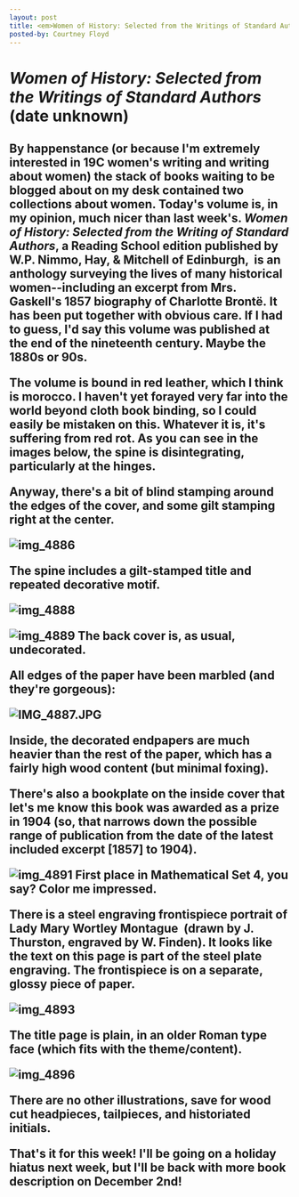 ```yaml
---
layout: post
title: <em>Women of History: Selected from the Writings of Standard Authors</em> (date unknown)
posted-by: Courtney Floyd
---
```

<h1><em>Women of History: Selected from the Writings of Standard Authors</em> (date unknown)</h1>

<h2 style="text-align:left"> By happenstance (or because I'm extremely interested in 19C women's writing and writing about women) the stack of books waiting to be blogged about on my desk contained two collections about women. Today's volume is, in my opinion, much nicer than last week's. <em>Women of History: Selected from the Writing of Standard Authors</em>, a Reading School edition published by W.P. Nimmo, Hay, & Mitchell of Edinburgh,  is an anthology surveying the lives of many historical women--including an excerpt from Mrs. Gaskell's 1857 biography of Charlotte Brontë. It has been put together with obvious care. If I had to guess, I'd say this volume was published at the end of the nineteenth century. Maybe the 1880s or 90s.

<!--more-->

<p>The volume is bound in red leather, which I think is morocco. I haven't yet forayed very far into the world beyond cloth book binding, so I could easily be mistaken on this. Whatever it is, it's suffering from red rot. As you can see in the images below, the spine is disintegrating, particularly at the hinges.</p>

<p>Anyway, there's a bit of blind stamping around the edges of the cover, and some gilt stamping right at the center.</p>

<img class="aligncenter size-full wp-image-2353" src="https://courtneyafloyd.files.wordpress.com/2016/11/img_4886.jpg" alt="img_4886"><br>

<p>The spine includes a gilt-stamped title and repeated decorative motif.</p>

<img class="aligncenter size-full wp-image-2356" src="https://courtneyafloyd.files.wordpress.com/2016/11/img_4888.jpg" alt="img_4888"><br>

<img class="aligncenter size-full wp-image-2359" src="https://courtneyafloyd.files.wordpress.com/2016/11/img_4889.jpg" alt="img_4889"> The back cover is, as usual, undecorated.<br>

<p>All edges of the paper have been marbled (and they're gorgeous):</p>

<img class="aligncenter size-full wp-image-2367" src="https://courtneyafloyd.files.wordpress.com/2016/11/img_4887.jpg" alt="IMG_4887.JPG"><br>

<p>Inside, the decorated endpapers are much heavier than the rest of the paper, which has a fairly high wood content (but minimal foxing).</p>

<p>There's also a bookplate on the inside cover that let's me know this book was awarded as a prize in 1904 (so, that narrows down the possible range of publication from the date of the latest included excerpt [1857] to 1904).</p>

<img class="aligncenter size-medium wp-image-2375" src="https://courtneyafloyd.files.wordpress.com/2016/11/img_4891.jpg?w=225" alt="img_4891"> First place in Mathematical Set 4, you say? Color me impressed.<br>

<p>There is a steel engraving frontispiece portrait of Lady Mary Wortley Montague  (drawn by J. Thurston, engraved by W. Finden). It looks like the text on this page is part of the steel plate engraving. The frontispiece is on a separate, glossy piece of paper.</p>

<img class="aligncenter size-full wp-image-2385" src="https://courtneyafloyd.files.wordpress.com/2016/11/img_48931.jpg" alt="img_4893"><br>

<p>The title page is plain, in an older Roman type face (which fits with the theme/content).</p>

<img class="aligncenter size-full wp-image-2387" src="https://courtneyafloyd.files.wordpress.com/2016/11/img_4896.jpg" alt="img_4896"><br>

<p>There are no other illustrations, save for wood cut headpieces, tailpieces, and historiated initials.</p>

That's it for this week! I'll be going on a holiday hiatus next week, but I'll be back with more book description on December 2nd! </h2>

 
